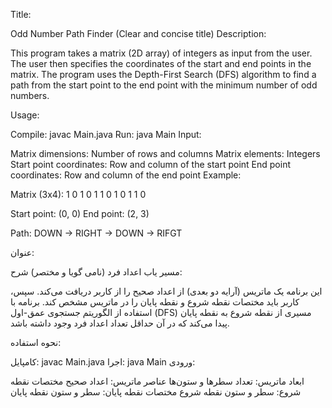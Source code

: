 Title:

Odd Number Path Finder (Clear and concise title)
Description:

This program takes a matrix (2D array) of integers as input from the user. The user then specifies the coordinates of the start and end points in the matrix. The program uses the Depth-First Search (DFS) algorithm to find a path from the start point to the end point with the minimum number of odd numbers.

Usage:

Compile: javac Main.java
Run: java Main
Input:

Matrix dimensions: Number of rows and columns
Matrix elements: Integers
Start point coordinates: Row and column of the start point
End point coordinates: Row and column of the end point
Example:

Matrix (3x4):
1 0 1 0
1 1 0 1
0 1 1 0

Start point: (0, 0)
End point: (2, 3)

Path: DOWN -> RIGHT -> DOWN -> RIFGT 

عنوان:

مسیر یاب اعداد فرد (نامی گویا و مختصر)
شرح:

این برنامه یک ماتریس (آرایه دو بعدی) از اعداد صحیح را از کاربر دریافت می‌کند. سپس، کاربر باید مختصات نقطه شروع و نقطه پایان را در ماتریس مشخص کند. برنامه با استفاده از الگوریتم جستجوی عمق-اول (DFS) مسیری از نقطه شروع به نقطه پایان پیدا می‌کند که در آن حداقل تعداد اعداد فرد وجود داشته باشد.

نحوه استفاده:

کامپایل: javac Main.java
اجرا: java Main
ورودی:

ابعاد ماتریس: تعداد سطرها و ستون‌ها
عناصر ماتریس: اعداد صحیح
مختصات نقطه شروع: سطر و ستون نقطه شروع
مختصات نقطه پایان: سطر و ستون نقطه پایان

